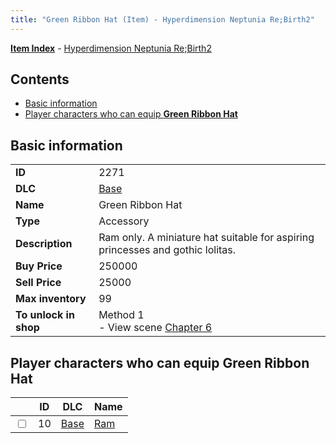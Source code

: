 ```yaml
---
title: "Green Ribbon Hat (Item) - Hyperdimension Neptunia Re;Birth2"
---
```


[**Item Index**](/neptunia/rb2/item/index.html) - [Hyperdimension Neptunia Re;Birth2](/neptunia/rb2)

## Contents

- [Basic information](#basic-information)
- [Player characters who can equip **Green Ribbon Hat**](#player-characters-who-can-equip-green-ribbon-hat)

## Basic information

|   |   |
| -- | -- |
| **ID** | 2271 |
| **DLC** | [Base](/neptunia/rb2/dlc/0-base.html) |
| **Name** | Green Ribbon Hat |
| **Type** | Accessory |
| **Description** | Ram only. A miniature hat suitable for aspiring princesses and gothic lolitas. |
| **Buy Price** | 250000 |
| **Sell Price** | 25000 |
| **Max inventory** | 99 |
| **To unlock in shop** | Method 1<br />- View scene [Chapter 6](/neptunia/rb2/scene/0-401-chapter-6.html) |

## Player characters who can equip **Green Ribbon Hat**

|    | ID | DLC | Name |
| -- | -- | --- | ---- |
| <input type="checkbox" id="rb2-player-0-10" class="trackbox" /> | 10 | [Base](/neptunia/rb2/dlc/0-base.html) | [Ram](/neptunia/rb2/player/0-10-ram.html) |
